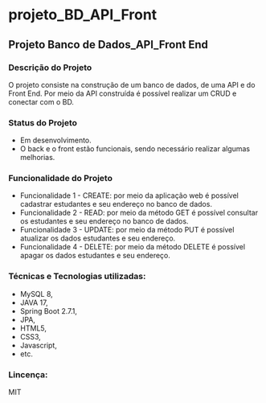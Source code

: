 # projeto_BD_API_Front

## Projeto Banco de Dados_API_Front End

### Descrição do Projeto
O projeto consiste na construção de um banco de dados, de uma API e do Front End. 
Por meio da API construída é possível realizar um CRUD e conectar com o BD.

### Status do Projeto
- Em desenvolvimento. 
- O back e o front estão funcionais, sendo necessário realizar algumas melhorias.

### Funcionalidade do Projeto
- Funcionalidade 1 - CREATE: por meio da aplicação web é possível cadastrar estudantes e seu endereço no banco de dados.
- Funcionalidade 2 - READ: por meio da método GET é possível consultar os estudantes e seu endereço no banco de dados.
- Funcionalidade 3 - UPDATE: por meio da método PUT é possível atualizar os dados estudantes e seu endereço.
- Funcionalidade 4 - DELETE: por meio da método DELETE é possível apagar os dados estudantes e seu endereço.


### Técnicas e Tecnologias utilizadas:
- MySQL 8, 
- JAVA 17, 
- Spring Boot 2.7.1, 
- JPA,
- HTML5,
- CSS3,
- Javascript,
- etc.

### Lincença:
MIT
 

